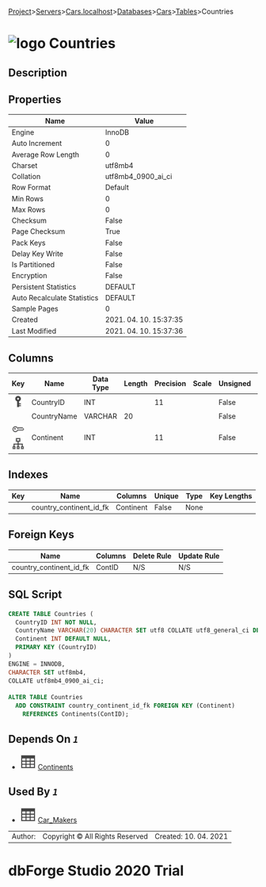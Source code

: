 [Project](../../../../../startpage.md)>[Servers](../../../../Servers.md)>[Cars.localhost](../../../Cars.localhost.md)>[Databases](../../Databases.md)>[Cars](../Cars.md)>[Tables](Tables.md)>Countries


# ![logo](../../../../../Images/table64.svg) Countries

## <a name="#Description"></a>Description
> 
## <a name="#Properties"></a>Properties
|Name|Value|
|---|---|
|Engine|InnoDB|
|Auto Increment|0|
|Average Row Length|0|
|Charset|utf8mb4|
|Collation|utf8mb4_0900_ai_ci|
|Row Format|Default|
|Min Rows|0|
|Max Rows|0|
|Checksum|False|
|Page Checksum|True|
|Pack Keys|False|
|Delay Key Write|False|
|Is Partitioned|False|
|Encryption|False|
|Persistent Statistics|DEFAULT|
|Auto Recalculate Statistics|DEFAULT|
|Sample Pages|0|
|Created|2021. 04. 10. 15:37:35|
|Last Modified|2021. 04. 10. 15:37:36|


## <a name="#Columns"></a>Columns
|Key|Name|Data Type|Length|Precision|Scale|Unsigned|Zerofill|Binary|Not Null|Auto Increment|Default|Virtual|Description|
|:---:|---|---|---|---|---|---|---|---|---|---|---|---|---|
|[![Primary Key ](../../../../../Images/primarykey.svg)](#Indexes)|CountryID|INT||11||False|False|False|True|False||False||
||CountryName|VARCHAR|20|||False|False|False|False|False|NULL|False||
|[![Foreign Keys country_continent_id_fk: Continents](../../../../../Images/foreignkey.svg)](#ForeignKeys)[![Indexes country_continent_id_fk](../../../../../Images/index.svg)](#Indexes)|Continent|INT||11||False|False|False|False|False|NULL|False||

## <a name="#Indexes"></a>Indexes
|Key|Name|Columns|Unique|Type|Key Lengths|
|:---:|---|---|---|---|---|
||country_continent_id_fk|Continent|False|None||

## <a name="#ForeignKeys"></a>Foreign Keys
|Name|Columns|Delete Rule|Update Rule|
|---|---|---|---|
|country_continent_id_fk|ContID|N/S|N/S|

## <a name="#SqlScript"></a>SQL Script
```SQL
CREATE TABLE Countries (
  CountryID INT NOT NULL,
  CountryName VARCHAR(20) CHARACTER SET utf8 COLLATE utf8_general_ci DEFAULT NULL,
  Continent INT DEFAULT NULL,
  PRIMARY KEY (CountryID)
)
ENGINE = INNODB,
CHARACTER SET utf8mb4,
COLLATE utf8mb4_0900_ai_ci;

ALTER TABLE Countries 
  ADD CONSTRAINT country_continent_id_fk FOREIGN KEY (Continent)
    REFERENCES Continents(ContID);
```

## <a name="#DependsOn"></a>Depends On _`1`_
- ![Table](../../../../../Images/table.svg) [Continents](Continents.md)


## <a name="#UsedBy"></a>Used By _`1`_
- ![Table](../../../../../Images/table.svg) [Car_Makers](Car_Makers.md)


||||
|---|---|---|
|Author: |Copyright © All Rights Reserved|Created: 10. 04. 2021|
# dbForge Studio 2020 Trial